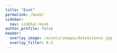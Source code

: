 ```yaml
---
title: "Book"
permalink: /book/
sidebar:
  nav: sidebar-book
author_profile: false
header:
  overlay_image: /assets/images/dataScience.jpg
  overlay_filter: 0.5
---
```

